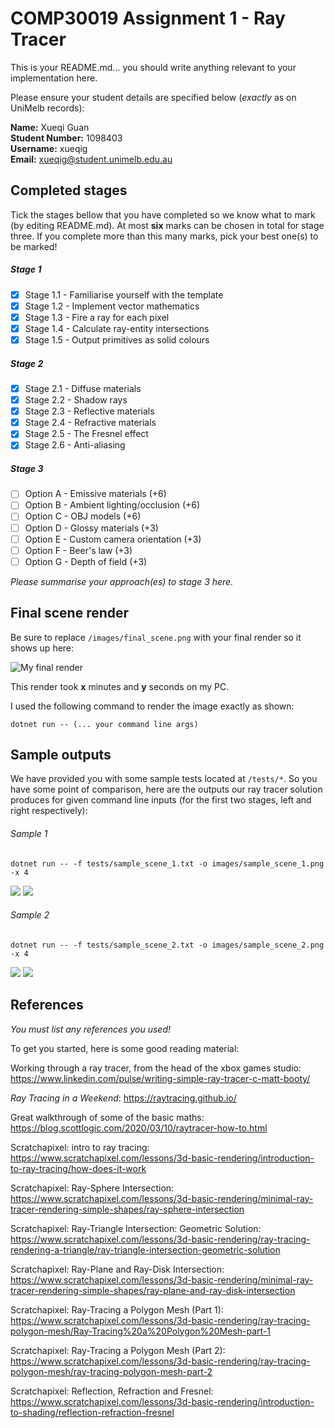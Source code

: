 # COMP30019 Assignment 1 - Ray Tracer
This is your README.md... you should write anything relevant to your implementation here.

Please ensure your student details are specified below (*exactly* as on UniMelb records):

**Name:** Xueqi Guan \
**Student Number:** 1098403 \
**Username:** xueqig \
**Email:** xueqig@student.unimelb.edu.au

## Completed stages

Tick the stages bellow that you have completed so we know what to mark (by editing README.md). At most **six** marks can be chosen in total for stage three. If you complete more than this many marks, pick your best one(s) to be marked!

<!---
Tip: To tick, place an x between the square brackes [ ], like so: [x]
-->

##### Stage 1

- [x] Stage 1.1 - Familiarise yourself with the template
- [x] Stage 1.2 - Implement vector mathematics
- [x] Stage 1.3 - Fire a ray for each pixel
- [x] Stage 1.4 - Calculate ray-entity intersections
- [x] Stage 1.5 - Output primitives as solid colours

##### Stage 2

- [x] Stage 2.1 - Diffuse materials
- [x] Stage 2.2 - Shadow rays
- [x] Stage 2.3 - Reflective materials
- [x] Stage 2.4 - Refractive materials
- [x] Stage 2.5 - The Fresnel effect
- [x] Stage 2.6 - Anti-aliasing

##### Stage 3

- [ ] Option A - Emissive materials (+6)
- [ ] Option B - Ambient lighting/occlusion (+6)
- [ ] Option C - OBJ models (+6)
- [ ] Option D - Glossy materials (+3)
- [ ] Option E - Custom camera orientation (+3)
- [ ] Option F - Beer's law (+3)
- [ ] Option G - Depth of field (+3)

*Please summarise your approach(es) to stage 3 here.*



## Final scene render

Be sure to replace ```/images/final_scene.png``` with your final render so it shows up here:

![My final render](/images/final_scene.png)

This render took **x** minutes and **y** seconds on my PC.

I used the following command to render the image exactly as shown:

```
dotnet run -- (... your command line args)
```

## Sample outputs

We have provided you with some sample tests located at ```/tests/*```. So you have some point of comparison, here are the outputs our ray tracer solution produces for given command line inputs (for the first two stages, left and right respectively):

###### Sample 1
```
dotnet run -- -f tests/sample_scene_1.txt -o images/sample_scene_1.png -x 4
```
<p float="left">
  <img src="/images/sample_scene_1_s1.png" />
  <img src="/images/sample_scene_1_s2.png" /> 
</p>

###### Sample 2

```
dotnet run -- -f tests/sample_scene_2.txt -o images/sample_scene_2.png -x 4
```
<p float="left">
  <img src="/images/sample_scene_2_s1.png" />
  <img src="/images/sample_scene_2_s2.png" /> 
</p>

## References

*You must list any references you used!*

To get you started, here is some good reading material:

Working through a ray tracer, from the head of the xbox games studio: https://www.linkedin.com/pulse/writing-simple-ray-tracer-c-matt-booty/

*Ray Tracing in a Weekend*: https://raytracing.github.io/

Great walkthrough of some of the basic maths: https://blog.scottlogic.com/2020/03/10/raytracer-how-to.html

Scratchapixel: intro to ray tracing: https://www.scratchapixel.com/lessons/3d-basic-rendering/introduction-to-ray-tracing/how-does-it-work

Scratchapixel: Ray-Sphere Intersection: https://www.scratchapixel.com/lessons/3d-basic-rendering/minimal-ray-tracer-rendering-simple-shapes/ray-sphere-intersection

Scratchapixel: Ray-Triangle Intersection: Geometric Solution: https://www.scratchapixel.com/lessons/3d-basic-rendering/ray-tracing-rendering-a-triangle/ray-triangle-intersection-geometric-solution

Scratchapixel: Ray-Plane and Ray-Disk Intersection: https://www.scratchapixel.com/lessons/3d-basic-rendering/minimal-ray-tracer-rendering-simple-shapes/ray-plane-and-ray-disk-intersection

Scratchapixel: Ray-Tracing a Polygon Mesh (Part 1): https://www.scratchapixel.com/lessons/3d-basic-rendering/ray-tracing-polygon-mesh/Ray-Tracing%20a%20Polygon%20Mesh-part-1

Scratchapixel: Ray-Tracing a Polygon Mesh (Part 2): https://www.scratchapixel.com/lessons/3d-basic-rendering/ray-tracing-polygon-mesh/ray-tracing-polygon-mesh-part-2

Scratchapixel: Reflection, Refraction and Fresnel: https://www.scratchapixel.com/lessons/3d-basic-rendering/introduction-to-shading/reflection-refraction-fresnel


